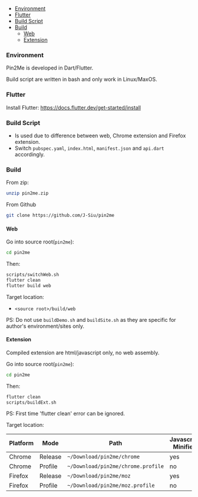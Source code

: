 <!-- TOC -->

- [Environment](#environment)
- [Flutter](#flutter)
- [Build Script](#build-script)
- [Build](#build)
  - [Web](#web)
  - [Extension](#extension)

<!-- /TOC -->

### Environment

Pin2Me is developed in Dart/Flutter.

Build script are written in bash and only work in Linux/MaxOS.

### Flutter

Install Flutter: https://docs.flutter.dev/get-started/install

### Build Script

- Is used due to difference between web, Chrome extension and Firefox extension.
- Switch `pubspec.yaml`, `index.html`, `manifest.json` and `api.dart` accordingly.

### Build

From zip:

```sh
unzip pin2me.zip
```

From Github

```sh
git clone https://github.com/J-Siu/pin2me
```

#### Web

Go into source root(`pin2me`):

```sh
cd pin2me
```

Then:

```sh
scripts/switchWeb.sh
flutter clean
flutter build web
```

Target location:
- `<source root>/build/web`

PS: Do not use `buildDemo.sh` and `buildSite.sh` as they are specific for author's environment/sites only.

#### Extension

Compiled extension are html/javascript only, no web assembly.

Go into source root(`pin2me`):

```sh
cd pin2me
```

Then:

```sh
flutter clean
scripts/buildExt.sh
```

PS: First time 'flutter clean' error can be ignored.

Target location:

Platform|Mode|Path|Javascript Minified
---|---|---|---
Chrome|Release|`~/Download/pin2me/chrome`|yes
Chrome|Profile|`~/Download/pin2me/chrome.profile`|no
Firefox|Release|`~/Download/pin2me/moz`|yes
Firefox|Profile|`~/Download/pin2me/moz.profile`|no